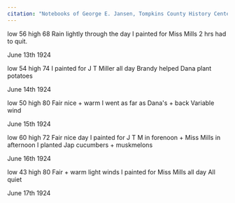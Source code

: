 ```yaml
---
citation: "Notebooks of George E. Jansen, Tompkins County History Center" 
---
```


low 56 high 68  Rain lightly through the day  I painted for Miss Mills 2 hrs had to quit.

June 13th 1924

low 54 high 74  I painted for J T Miller all day  Brandy helped Dana plant potatoes

June 14th 1924

low 50 high 80  Fair nice + warm  I went as far as Dana's + back  Variable wind

June 15th 1924

low 60 high 72  Fair nice day  I painted for J T M in forenoon + Miss Mills in afternoon  I planted Jap cucumbers + muskmelons

June 16th 1924

low 43 high 80  Fair + warm light winds  I painted for Miss Mills all day  All quiet

June 17th 1924


